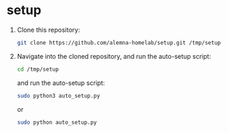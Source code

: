 # setup

1. Clone this repository:

    ```bash
    git clone https://github.com/alemna-homelab/setup.git /tmp/setup
    ```

2. Navigate into the cloned repository, and run the auto-setup script:

    ```bash
    cd /tmp/setup
    ```

    and run the auto-setup script:

    ```bash
    sudo python3 auto_setup.py
    ```

    or

    ```bash
    sudo python auto_setup.py
    ```
